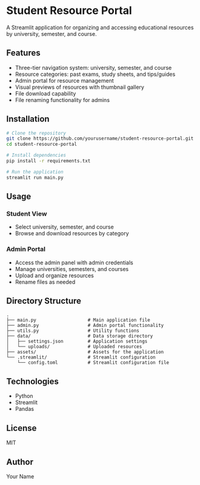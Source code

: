 # Student Resource Portal

A Streamlit application for organizing and accessing educational resources by university, semester, and course.

## Features

- Three-tier navigation system: university, semester, and course
- Resource categories: past exams, study sheets, and tips/guides
- Admin portal for resource management
- Visual previews of resources with thumbnail gallery
- File download capability
- File renaming functionality for admins

## Installation

```bash
# Clone the repository
git clone https://github.com/yourusername/student-resource-portal.git
cd student-resource-portal

# Install dependencies
pip install -r requirements.txt

# Run the application
streamlit run main.py
```

## Usage

### Student View
- Select university, semester, and course
- Browse and download resources by category

### Admin Portal
- Access the admin panel with admin credentials
- Manage universities, semesters, and courses
- Upload and organize resources
- Rename files as needed

## Directory Structure

```
.
├── main.py                   # Main application file
├── admin.py                  # Admin portal functionality
├── utils.py                  # Utility functions
├── data/                     # Data storage directory
│   ├── settings.json         # Application settings
│   └── uploads/              # Uploaded resources
├── assets/                   # Assets for the application
└── .streamlit/               # Streamlit configuration
    └── config.toml           # Streamlit configuration file
```

## Technologies

- Python
- Streamlit
- Pandas

## License

MIT

## Author

Your Name